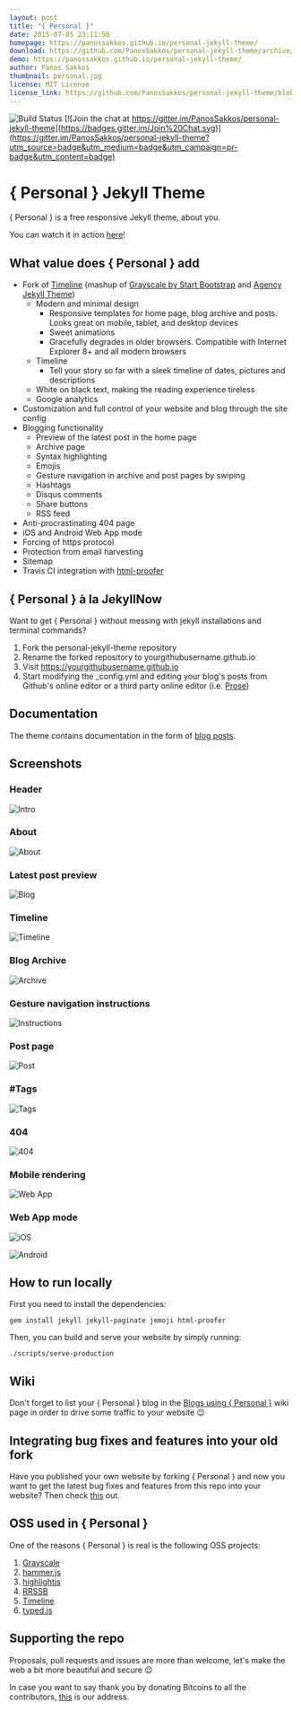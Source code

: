 ```yaml
---
layout: post
title: "{ Personal }"
date: 2015-07-05 23:11:50
homepage: https://panossakkos.github.io/personal-jekyll-theme/
download: https://github.com/PanosSakkos/personal-jekyll-theme/archive/master.zip
demo: https://panossakkos.github.io/personal-jekyll-theme/
author: Panos Sakkos
thumbnail: personal.jpg
license: MIT License
license_link: https://github.com/PanosSakkos/personal-jekyll-theme/blob/master/LICENSE
---
```

![Build Status](https://travis-ci.org/PanosSakkos/personal-jekyll-theme.svg?branch=master)
[![Join the chat at https://gitter.im/PanosSakkos/personal-jekyll-theme](https://badges.gitter.im/Join%20Chat.svg)](https://gitter.im/PanosSakkos/personal-jekyll-theme?utm_source=badge&utm_medium=badge&utm_campaign=pr-badge&utm_content=badge)

# { Personal } Jekyll Theme

{ Personal } is a free responsive Jekyll theme, about you.

You can watch it in action [here](https://panossakkos.github.io/personal-jekyll-theme/)!

## What value does { Personal } add

* Fork of [Timeline](https://github.com/kirbyt/timeline-jekyll-theme) (mashup of [Grayscale by Start Bootstrap](https://github.com/IronSummitMedia/startbootstrap-grayscale) and [Agency Jekyll Theme](https://github.com/y7kim/agency-jekyll-theme))
  * Modern and minimal design
    * Responsive templates for home page, blog archive and posts. Looks great on mobile, tablet, and desktop devices
    * Sweet animations
    * Gracefully degrades in older browsers. Compatible with Internet Explorer 8+ and all modern browsers
  * Timeline
    * Tell your story so far with a sleek timeline of dates, pictures and descriptions
  * White on black text, making the reading experience tireless
  * Google analytics  
* Customization and full control of your website and blog through the site config
* Blogging functionality
  * Preview of the latest post in the home page
  * Archive page
  * Syntax highlighting
  * Emojis
  * Gesture navigation in archive and post pages by swiping
  * Hashtags
  * Disqus comments
  * Share buttons
  * RSS feed
* Anti-procrastinating 404 page
* iOS and Android Web App mode
* Forcing of https protocol
* Protection from email harvesting
* Sitemap
* Travis CI integration with [html-proofer](https://github.com/gjtorikian/html-proofer)

## { Personal } à la JekyllNow

Want to get { Personal } without messing with jekyll installations and terminal commands?

  1. Fork the personal-jekyll-theme repository
  2. Rename the forked repository to yourgithubusername.github.io
  3. Visit https://yourgithubusername.github.io
  4. Start modifying the \_config.yml and editing your blog's posts from Github's online editor or a third party online editor (i.e. [Prose](https://prose.io/))

## Documentation

The theme contains documentation in the form of [blog posts](https://panossakkos.github.io/personal-jekyll-theme/blog/index.html).

## Screenshots
### Header
![Intro](https://dl.dropboxusercontent.com/u/8522559/personal-jekyll-theme/index.jpg)
### About
![About](https://dl.dropboxusercontent.com/u/8522559/personal-jekyll-theme/about.jpg)
### Latest post preview
![Blog](https://dl.dropboxusercontent.com/u/8522559/personal-jekyll-theme/blog.jpg)
### Timeline
![Timeline](https://dl.dropboxusercontent.com/u/8522559/personal-jekyll-theme/timeline.jpg)
### Blog Archive
![Archive](https://dl.dropboxusercontent.com/u/8522559/personal-jekyll-theme/archive.jpg)
### Gesture navigation instructions
![Instructions](https://dl.dropboxusercontent.com/u/8522559/personal-jekyll-theme/swipe.jpg)
### Post page
![Post](https://dl.dropboxusercontent.com/u/8522559/personal-jekyll-theme/post.jpg)
### \#Tags
![Tags](https://dl.dropboxusercontent.com/u/8522559/personal-jekyll-theme/tags.jpg)
### 404
![404](https://dl.dropboxusercontent.com/u/8522559/personal-jekyll-theme/404.jpg)
### Mobile rendering
![Web App](https://dl.dropboxusercontent.com/u/8522559/personal-jekyll-theme/web-app.jpg)
### Web App mode

![iOS](https://dl.dropboxusercontent.com/u/8522559/personal-jekyll-theme/ios.jpg)

![Android](https://dl.dropboxusercontent.com/u/8522559/personal-jekyll-theme/pinned.jpg)

## How to run locally

First you need to install the dependencies:

````
gem install jekyll jekyll-paginate jemoji html-proofer
````

Then, you can build and serve your website by simply running:

````
./scripts/serve-production
````

## Wiki

Don't forget to list your { Personal } blog in the [Blogs using { Personal }](https://github.com/PanosSakkos/personal-jekyll-theme/wiki/Blogs-using-%7B-Personal-%7D) wiki page in order to drive some traffic to your website :wink:

## Integrating bug fixes and features into your old fork

Have you published your own website by forking { Personal } and now you want to get the latest bug fixes and features from this repo into your website?
Then check [this](https://github.com/PanosSakkos/personal-jekyll-theme/wiki/Integrating-latest-bug-fixes-and-features-into-your-past-fork) out.

## OSS used in { Personal }

One of the reasons { Personal } is real is the following OSS projects:

  1. [Grayscale](http://startbootstrap.com/template-overviews/grayscale/)
  2. [hammer.js](https://hammerjs.github.io/)
  3. [highlightjs](https://highlightjs.org/)
  4. [RRSSB](https://github.com/kni-labs/rrssb)
  5. [Timeline](https://github.com/kirbyt/timeline-jekyll-theme)
  6. [typed.js](https://github.com/mattboldt/typed.js/)

## Supporting the repo

Proposals, pull requests and issues are more than welcome, let's make the web a bit more beautiful and secure :wink:

In case you want to say thank you by donating Bitcoins to all the contributors, [this](https://blockchain.info/address/1LHuKC9Em3KA5yoZaf7nngnNdf9K7s2gSi) is our address.
